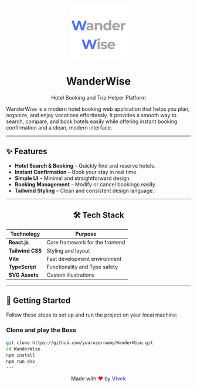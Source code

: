 <p align="center">
  <img src="assets/logo.png" alt="WanderWise" width="150" />
</p>


<h1 align="center">WanderWise</h1>
<p align="center">
  Hotel Booking and Trip Helper Platform
</p>


WanderWise is a modern hotel booking web application that helps you plan, organize, and enjoy vacations effortlessly.
It provides a smooth way to search, compare, and book hotels easily while offering instant booking confirmation and a clean, modern interface.

>

---

## ✨ Features
- **Hotel Search & Booking** – Quickly find and reserve hotels.
- **Instant Confirmation** – Book your stay in real time.
- **Simple UI** – Minimal and straightforward design.
- **Booking Management** – Modify or cancel bookings easily.
- **Tailwind Styling** – Clean and consistent design language.

---
<div align="center">

## 🛠 Tech Stack

| Technology        | Purpose                            |
|------------------|------------------------------------|
| **React.js**      | Core framework for the frontend    |
| **Tailwind CSS**  | Styling and layout                 |
| **Vite**          | Fast development environment       |
| **TypeScript** | Functionality and Type safety      |
| **SVG Assets**    | Custom illustrations               |

</div>

---

## 🚀 Getting Started

Follow these steps to set up and run the project on your local machine:

### Clone and play the Boss
```bash
git clone https://github.com/yourusername/WanderWise.git
cd WanderWise
npm install
npm run dev
---
```

<p align="center">
  Made with <span style="color: red;">❤️</span> by 
  <span style="color: rgb(89,89,200); font-weight: 600;">Vivek</span>
</p>


